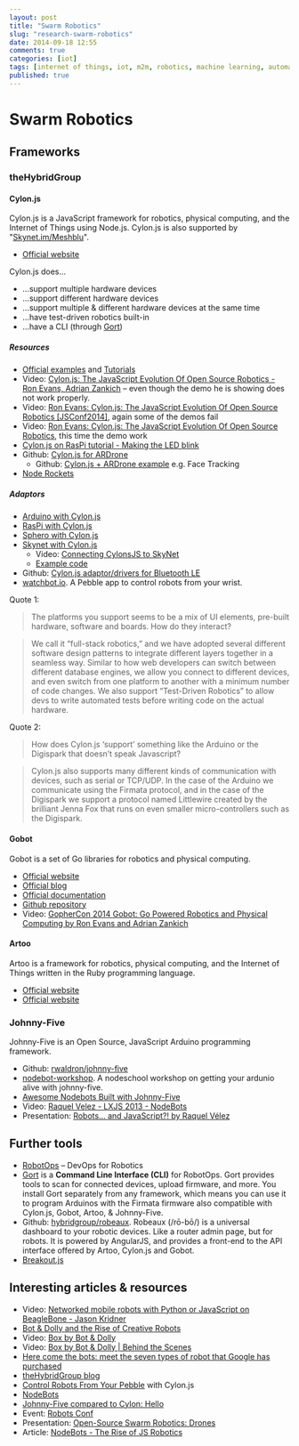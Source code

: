 ```yaml
---
layout: post
title: "Swarm Robotics"
slug: "research-swarm-robotics"
date: 2014-09-18 12:55
comments: true
categories: [iot]
tags: [internet of things, iot, m2m, robotics, machine learning, automation, swarm, swarm robotics, automaton, android, golem]
published: true
---
```


# Swarm Robotics

## Frameworks

### theHybridGroup

#### Cylon.js

Cylon.js is a JavaScript framework for robotics, physical computing, and the Internet of Things using Node.js. Cylon.js is also supported by "[Skynet.im/Meshblu](http://skynet.im/)".

* [Official website](http://cylonjs.com/)

Cylon.js does…

* …support multiple hardware devices
* …support different hardware devices
* …support multiple & different hardware devices at the same time
* …have test-driven robotics built-in
* …have a CLI (through [Gort](http://gort.io))

##### Resources

* [Official examples](http://cylonjs.com/documentation/examples/) and [Tutorials](http://cylonjs.com/documentation/tutorials/)
* Video: [Cylon.js: The JavaScript Evolution Of Open Source Robotics - Ron Evans, Adrian Zankich](https://www.youtube.com/watch?v=AJ1VH4AqqWc) – even though the demo he is showing does not work properly.
* Video: [Ron Evans: Cylon.js: The JavaScript Evolution Of Open Source Robotics [JSConf2014]](https://www.youtube.com/watch?v=bnFWskconEg), again some of the demos fail
* Video: [Ron Evans: Cylon.js: The JavaScript Evolution Of Open Source Robotics](http://vimeo.com/96477741), this time the demo work
* [Cylon.js on RasPi tutorial - Making the LED blink](http://nemron.com/blog/cylon-js-on-raspberry-tutorial-making-the-led-blink/)
* Github: [Cylon.js for ARDrone](https://github.com/hybridgroup/cylon-ardrone)
	* Github: [Cylon.js + ARDrone example](https://github.com/hybridgroup/cylon-ardrone/tree/master/examples) e.g. Face Tracking
* [Node Rockets](https://twitter.com/NodeRockets)

##### Adaptors

* [Arduino with Cylon.js](http://cylonjs.com/documentation/platforms/arduino/)
* [RasPi with Cylon.js](http://cylonjs.com/documentation/platforms/raspberry-pi/)
* [Sphero with Cylon.js](http://cylonjs.com/documentation/platforms/sphero/)
* [Skynet with Cylon.js](http://cylonjs.com/documentation/platforms/skynet/)
	* Video: [Connecting CylonsJS to SkyNet](https://www.youtube.com/watch?v=jNta2z3dYII)
	* [Example code](https://github.com/octoblu/examples/blob/master/cylon.js)
* Github: [Cylon.js adaptor/drivers for Bluetooth LE](https://github.com/hybridgroup/cylon-ble)
* [watchbot.io](http://www.watchbot.io). A Pebble app to control robots from your wrist.

Quote 1:

> The platforms you support seems to be a mix of UI elements, pre-built hardware, software and boards. How do they interact?

> We call it “full-stack robotics,” and we have adopted several different software design patterns to integrate different layers together in a seamless way. Similar to how web developers can switch between different database engines, we allow you connect to different devices, and even switch from one platform to another with a minimum number of code changes. We also support “Test-Driven Robotics” to allow devs to write automated tests before writing code on the actual hardware.

Quote 2:

> How does Cylon.js ‘support’ something like the Arduino or the Digispark that doesn’t speak Javascript?

> Cylon.js also supports many different kinds of communication with devices, such as serial or TCP/UDP. In the case of the Arduino we communicate using the Firmata protocol, and in the case of the Digispark we support a protocol named Littlewire created by the brilliant Jenna Fox that runs on even smaller micro-controllers such as the Digispark.

#### Gobot 

Gobot is a set of Go libraries for robotics and physical computing.

* [Official website](http://gobot.io/)
* [Official blog](http://gobot.io/blog/)
* [Official documentation](http://gobot.io/documentation/getting-started/)
* [Github repository](https://github.com/hybridgroup/gobot/)
* Video: [GopherCon 2014 Gobot: Go Powered Robotics and Physical Computing by Ron Evans and Adrian Zankich](https://www.youtube.com/watch?v=Va-NE55AqBs)

#### Artoo

Artoo is a framework for robotics, physical computing, and the Internet of Things written in the Ruby programming language.

* [Official website](http://artoo.io/)
* [Official website](http://artoo.io/documentation/)

### Johnny-Five

Johnny-Five is an Open Source, JavaScript Arduino programming framework.

* Github: [rwaldron/johnny-five](https://github.com/rwaldron/johnny-five)
* [nodebot-workshop](https://www.npmjs.org/package/nodebot-workshop). A nodeschool workshop on getting your ardunio alive with johnny-five.
* [Awesome Nodebots Built with Johnny-Five](https://github.com/rwaldron/johnny-five/blob/master/awesome.md)
* Video: [Raquel Velez - LXJS 2013 - NodeBots](https://www.youtube.com/watch?v=SssnWZzLGvo)
* Presentation: [Robots... and JavaScript?! by Raquel Vélez](https://speakerdeck.com/rockbot/robots-dot-dot-dot-and-javascript)

## Further tools

* [RobotOps](http://robotops.com) – DevOps for Robotics
* [Gort](http://gort.io) is a **Command Line Interface (CLI)** for RobotOps. Gort provides tools to scan for connected devices, upload firmware, and more. You install Gort separately from any framework, which means you can use it to program Arduinos with the Firmata firmware also compatible with Cylon.js, Gobot, Artoo, & Johnny-Five.
* Github: [hybridgroup/robeaux](https://github.com/hybridgroup/robeaux). Robeaux (/rō-bō/) is a universal dashboard to your robotic devices. Like a router admin page, but for robots. It is powered by AngularJS, and provides a front-end to the API interface offered by Artoo, Cylon.js and Gobot.
* [Breakout.js](http://breakoutjs.com)

## Interesting articles & resources

* Video: [Networked mobile robots with Python or JavaScript on BeagleBone - Jason Kridner](https://www.youtube.com/watch?v=B2Sqmg5wHiE)
* [Bot & Dolly and the Rise of Creative Robots](http://www.businessweek.com/articles/2014-03-20/bot-and-dolly-and-the-rise-of-creative-robots)
* Video: [Box by Bot & Dolly](http://vimeo.com/75260457)
* Video: [Box by Bot & Dolly | Behind the Scenes](https://www.youtube.com/watch?v=y4ajXJ3nj1Q)
* [Here come the bots: meet the seven types of robot that Google has purchased](http://www.independent.co.uk/life-style/gadgets-and-tech/here-come-the-bots-meet-the-seven-types-of-robot-that-google-has-purchased-8985870.html)
* [theHybridGroup blog](http://hybridgroup.com/blog/)
* [Control Robots From Your Pebble](http://cylonjs.com/blog/2014/07/22/control-robots-from-your-pebble/#.VBmJ_mR9-Qs) with Cylon.js
* [NodeBots](http://nodebots.io)
* [Johnny-Five compared to Cylon: Hello](https://gist.github.com/rwaldron/7760342)
* Event: [Robots Conf](http://2014.robotsconf.com)
* Presentation: [Open-Source Swarm Robotics: Drones](http://slides.com/johntaborda/swarm_drones#/)
* Article: [NodeBots - The Rise of JS Robotics](http://www.voodootikigod.com/nodebots-the-rise-of-js-robotics/)
